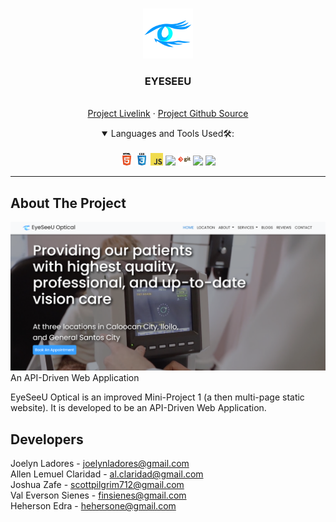 <br />
<p align="center">
  <a href="https://github.com/joeiladores/eyeseeu">
    <img src="/photo/main-logo&favicon.png" alt="Logo" width="80" height="80">
  </a>

  <h3 align="center">EYESEEU</h3>

  <p align="center">
    <br />
    <a href="https://eyeseeuoptical.vercel.app/">Project Livelink</a>
    ·
    <a href="https://github.com/joeiladores/eyeseeu.git">Project Github Source</a>
  </p>
</p>

<details open="open" align="center">
<summary>
Languages and Tools Used🛠:
</summary>
  <br/>
<code><img height="20" src="https://raw.githubusercontent.com/github/explore/80688e429a7d4ef2fca1e82350fe8e3517d3494d/topics/html/html.png"></code>
<code><img height="20" src="https://raw.githubusercontent.com/github/explore/80688e429a7d4ef2fca1e82350fe8e3517d3494d/topics/css/css.png"></code>
<code><img height="20" src="https://raw.githubusercontent.com/github/explore/80688e429a7d4ef2fca1e82350fe8e3517d3494d/topics/javascript/javascript.png"></code>
<code><img height="20" src="https://getbootstrap.com/docs/5.3/assets/brand/bootstrap-logo-shadow.png"></code>
<code><img height="20" src="https://raw.githubusercontent.com/github/explore/80688e429a7d4ef2fca1e82350fe8e3517d3494d/topics/git/git.png"></code>
<code><img height="20" src="https://github.githubassets.com/images/modules/logos_page/GitHub-Mark.png"></code>
<code><img height="20" src="https://code.visualstudio.com/assets/images/code-stable.png"></code>  
</details>

---


## About The Project

[![Product Name Screen Shot][product-screenshot]](https://eyeseeuoptical.vercel.app)
An API-Driven Web Application

EyeSeeU Optical is an improved Mini-Project 1 (a then multi-page static website). It is developed to be an API-Driven Web Application.






## Developers

Joelyn Ladores - joelynladores@gmail.com <br />
Allen Lemuel Claridad - al.claridad@gmail.com <br />
Joshua Zafe - scottpilgrim712@gmail.com <br />
Val Everson Sienes - finsienes@gmail.com <br />
Heherson Edra - hehersone@gmail.com <br />

</details>
 

[product-screenshot]: /photo/screenshot/eyeseeu.png

